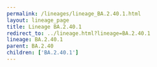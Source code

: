 ```yaml
---
permalink: /lineages/lineage_BA.2.40.1.html
layout: lineage_page
title: Lineage BA.2.40.1
redirect_to: ../lineage.html?lineage=BA.2.40.1
lineage: BA.2.40.1
parent: BA.2.40
children: ['BA.2.40.1']
---
```

